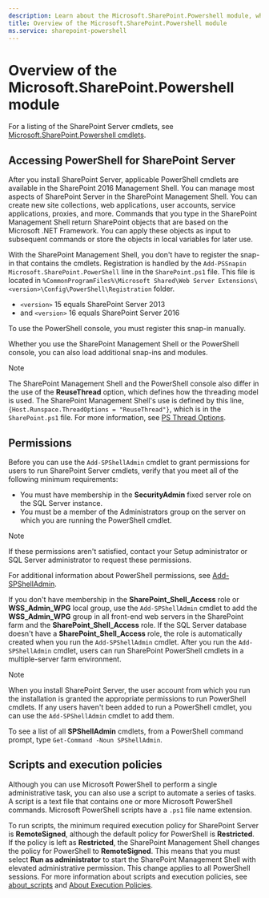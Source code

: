 ```yaml
---
description: Learn about the Microsoft.SharePoint.Powershell module, which contains cmdlets for managing SharePoint Server.
title: Overview of the Microsoft.SharePoint.Powershell module
ms.service: sharepoint-powershell
---
```


# Overview of the Microsoft.SharePoint.Powershell module

For a listing of the SharePoint Server cmdlets, see [Microsoft.SharePoint.Powershell cmdlets][04].

## Accessing PowerShell for SharePoint Server

After you install SharePoint Server, applicable PowerShell cmdlets are available in the SharePoint
2016 Management Shell. You can manage most aspects of SharePoint Server in the SharePoint Management
Shell. You can create new site collections, web applications, user accounts, service applications,
proxies, and more. Commands that you type in the SharePoint Management Shell return SharePoint
objects that are based on the Microsoft .NET Framework. You can apply these objects as input to
subsequent commands or store the objects in local variables for later use.

With the SharePoint Management Shell, you don't have to register the snap-in that contains the
cmdlets. Registration is handled by the `Add-PSSnapin Microsoft.SharePoint.PowerShell` line in the
`SharePoint.ps1` file. This file is located in
`%CommonProgramFiles%\Microsoft Shared\Web Server Extensions\<version>\Config\PowerShell\Registration` folder.

- `<version>` 15 equals SharePoint Server 2013
- and `<version>` 16 equals SharePoint Server 2016

To use the PowerShell console, you must register this snap-in manually.

Whether you use the SharePoint Management Shell or the PowerShell console, you can also load
additional snap-ins and modules.

> [!NOTE]
> The SharePoint Management Shell and the PowerShell console also differ in the use of the
> **ReuseThread** option, which defines how the threading model is used. The SharePoint Management
> Shell's use is defined by this line, `{Host.Runspace.ThreadOptions = "ReuseThread"}`, which is in
> the `SharePoint.ps1` file. For more information, see
> [PS Thread Options][01].

## Permissions

Before you can use the `Add-SPShellAdmin` cmdlet to grant permissions for users to run SharePoint
Server cmdlets, verify that you meet all of the following minimum requirements:

- You must have membership in the **SecurityAdmin** fixed server role on the SQL Server instance.
- You must be a member of the Administrators group on the server on which you are running the
  PowerShell cmdlet.

> [!NOTE]
> If these permissions aren't satisfied, contact your Setup administrator or SQL Server
> administrator to request these permissions.

For additional information about PowerShell permissions, see [Add-SPShellAdmin][05].

If you don't have membership in the **SharePoint_Shell_Access** role or **WSS_Admin_WPG** local
group, use the `Add-SPShellAdmin` cmdlet to add the **WSS_Admin_WPG** group in all front-end web
servers in the SharePoint farm and the **SharePoint_Shell_Access** role. If the SQL Server database
doesn't have a **SharePoint_Shell_Access** role, the role is automatically created when you run the
`Add-SPShellAdmin` cmdlet. After you run the `Add-SPShellAdmin` cmdlet, users can run SharePoint
PowerShell cmdlets in a multiple-server farm environment.

> [!NOTE]
> When you install SharePoint Server, the user account from which you run the installation is
> granted the appropriate permissions to run PowerShell cmdlets. If any users haven't been added to
> run a PowerShell cmdlet, you can use the `Add-SPShellAdmin` cmdlet to add them.

To see a list of all **SPShellAdmin** cmdlets, from a PowerShell command prompt, type
`Get-Command -Noun SPShellAdmin`.

## Scripts and execution policies

Although you can use Microsoft PowerShell to perform a single administrative task, you can also use
a script to automate a series of tasks. A script is a text file that contains one or more Microsoft
PowerShell commands. Microsoft PowerShell scripts have a `.ps1` file name extension.

To run scripts, the minimum required execution policy for SharePoint Server is **RemoteSigned**,
although the default policy for PowerShell is **Restricted**. If the policy is left as
**Restricted**, the SharePoint Management Shell changes the policy for PowerShell to
**RemoteSigned**. This means that you must select **Run as administrator** to start the SharePoint
Management Shell with elevated administrative permission. This change applies to all PowerShell
sessions. For more information about scripts and execution policies, see [about_scripts][03] and
[About Execution Policies][02].

<!-- link references -->
[01]: /dotnet/api/system.management.automation.runspaces.psthreadoptions
[02]: /powershell/module/microsoft.powershell.core/about/about_execution_policies
[03]: /powershell/module/microsoft.powershell.core/about/about_scripts
[04]: xref:Microsoft.SharePoint.Powershell
[05]: xref:Microsoft.SharePoint.Powershell.Add-SPShellAdmin
